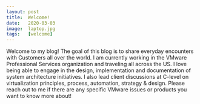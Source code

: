 ```yaml
---
layout: post
title:  Welcome!
date:   2020-03-03
image:  laptop.jpg
tags:   [welcome]
---
```

Welcome to my blog! The goal of this blog is to share everyday encounters with Customers all over the world. I am currently working in the VMware Professional Services organization and traveling all across the US. I love being able to engage in the design, implementation and documentation of system architecture initiatives. I also lead client discussions at C-level on virtualization principles, process, automation, strategy & design. Please reach out to me if there are any specific VMware issues or products you want to know more about!
